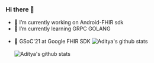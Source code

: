 ### Hi there 👋


- 🔭 I’m currently working on Android-FHIR sdk
- 🌱 I’m currently learning GRPC GOLANG  <br><br>
- 🏥 GSoC'21 at Google FHIR SDK
 ![Aditya's github stats](https://github-readme-stats.vercel.app/api?username=epicadk&show_icons=true&hide_border=false) <br> <br> 
 ![Aditya's github stats](https://github-readme-streak-stats.herokuapp.com/?user=epicadk&currStreakNum=2FD3EB&fire=pink&sideLabels=F00)

